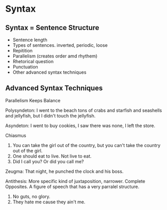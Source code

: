 # Syntax
## Syntax = Sentence Structure
* Sentence length
* Types of sentences. inverted, periodic, loose
* Repitition
* Parallelism (creates order amd rhythem)
* Rhetorical question
* Punctuation
* Other advanced syntax techniques

## Advanced Syntax Techniques
Parallelism Keeps Balance

Polysyndeton: I went to the beach tons of crabs and starfish and seashells and jellyfish, but I didn't touch the jellyfish.

Asyndeton: I went to buy cookies, I saw there was none, I left the store.

Chiasmus
1. You can take the girl out of the country, but you can't take the country out of the girl.
1. One should eat to live. Not live to eat.
1. Did I call you? Or did you call me?

Zeugma: That night, he punched the clock and his boss.

Antithesis: More specific kind of juxtaposition, narrower. Complete Opposites. A figure of speech that has a very parralel structure.
1. No guts, no glory.
1. They hate me cause they ain't me.